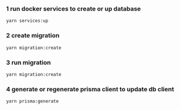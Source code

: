 ### 1 run docker services to create or up database 
```
yarn services:up
```

### 2 create migration  
```
yarn migration:create
```

### 3 run migration  
```
yarn migration:create
```

### 4 generate or regenerate prisma client to update db client  
```
yarn prisma:generate
```


